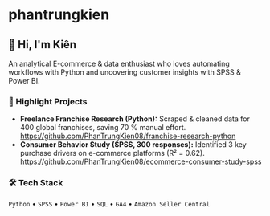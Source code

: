 # phantrungkien
## 👋 Hi, I'm Kiên

An analytical E-commerce & data enthusiast who loves automating workflows with Python and uncovering customer insights with SPSS & Power BI.

### 📌 Highlight Projects
- **Freelance Franchise Research (Python):** Scraped & cleaned data for 400 global franchises, saving 70 % manual effort.
https://github.com/PhanTrungKien08/franchise-research-python
- **Consumer Behavior Study (SPSS, 300 responses):** Identified 3 key purchase drivers on e-commerce platforms (R² = 0.62).
https://github.com/PhanTrungKien08/ecommerce-consumer-study-spss

### 🛠️ Tech Stack
`Python` • `SPSS` • `Power BI` • `SQL` • `GA4` • `Amazon Seller Central`

<!-- Add more sections if you like -->

